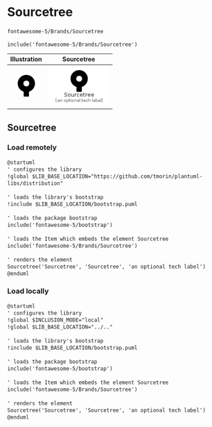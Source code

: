 # Sourcetree


```text
fontawesome-5/Brands/Sourcetree
```

```text
include('fontawesome-5/Brands/Sourcetree')
```



| Illustration | Sourcetree |
| :---: | :---: |
| ![illustration for Illustration](../../fontawesome-5/Brands/Sourcetree.png) | ![illustration for Sourcetree](../../fontawesome-5/Brands/Sourcetree.Local.png) |




## Sourcetree

### Load remotely
```plantuml
@startuml
' configures the library
!global $LIB_BASE_LOCATION="https://github.com/tmorin/plantuml-libs/distribution"

' loads the library's bootstrap
!include $LIB_BASE_LOCATION/bootstrap.puml

' loads the package bootstrap
include('fontawesome-5/bootstrap')

' loads the Item which embeds the element Sourcetree
include('fontawesome-5/Brands/Sourcetree')

' renders the element
Sourcetree('Sourcetree', 'Sourcetree', 'an optional tech label')
@enduml
```

### Load locally
```plantuml
@startuml
' configures the library
!global $INCLUSION_MODE="local"
!global $LIB_BASE_LOCATION="../.."

' loads the library's bootstrap
!include $LIB_BASE_LOCATION/bootstrap.puml

' loads the package bootstrap
include('fontawesome-5/bootstrap')

' loads the Item which embeds the element Sourcetree
include('fontawesome-5/Brands/Sourcetree')

' renders the element
Sourcetree('Sourcetree', 'Sourcetree', 'an optional tech label')
@enduml
```

